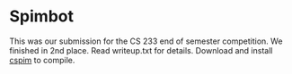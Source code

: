 # Spimbot
This was our submission for the CS 233 end of semester competition. We finished in 2nd place. Read writeup.txt for details. Download and install [cspim](https://github.com/nathanfarlow/cspim) to compile.
